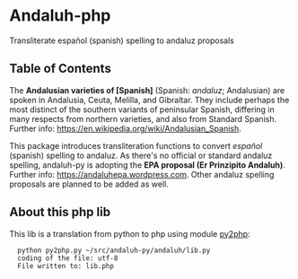 # Andaluh-php

Transliterate español (spanish) spelling to andaluz proposals

## Table of Contents

The **Andalusian varieties of [Spanish]** (Spanish: *andaluz*; Andalusian) are spoken in Andalusia, Ceuta, Melilla, and Gibraltar. They include perhaps the most distinct of the southern variants of peninsular Spanish, differing in many respects from northern varieties, and also from Standard Spanish. Further info: https://en.wikipedia.org/wiki/Andalusian_Spanish.

This package introduces transliteration functions to convert *español* (spanish) spelling to andaluz. As there's no official or standard andaluz spelling, andaluh-py is adopting the **EPA proposal (Er Prinzipito Andaluh)**. Further info: https://andaluhepa.wordpress.com. Other andaluz spelling proposals are planned to be added as well.

## About this php lib

This lib is a translation from python to php using module [py2php](https://github.com/bunkahle/py2php):
```
  python py2php.py ~/src/andaluh-py/andaluh/lib.py
  coding of the file: utf-8
  File written to: lib.php
```
